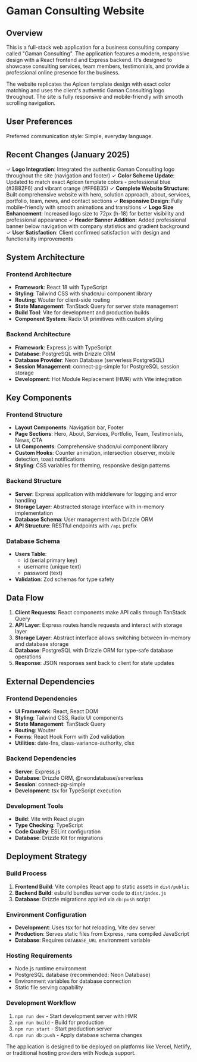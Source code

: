 # Gaman Consulting Website

## Overview

This is a full-stack web application for a business consulting company called "Gaman Consulting". The application features a modern, responsive design with a React frontend and Express backend. It's designed to showcase consulting services, team members, testimonials, and provide a professional online presence for the business.

The website replicates the Aploxn template design with exact color matching and uses the client's authentic Gaman Consulting logo throughout. The site is fully responsive and mobile-friendly with smooth scrolling navigation.

## User Preferences

Preferred communication style: Simple, everyday language.

## Recent Changes (January 2025)

✓ **Logo Integration**: Integrated the authentic Gaman Consulting logo throughout the site (navigation and footer)
✓ **Color Scheme Update**: Updated to match exact Aploxn template colors - professional blue (#3B82F6) and vibrant orange (#FF6B35)
✓ **Complete Website Structure**: Built comprehensive website with hero, solution approach, about, services, portfolio, team, news, and contact sections
✓ **Responsive Design**: Fully mobile-friendly with smooth animations and transitions
✓ **Logo Size Enhancement**: Increased logo size to 72px (h-18) for better visibility and professional appearance
✓ **Header Banner Addition**: Added professional banner below navigation with company statistics and gradient background
✓ **User Satisfaction**: Client confirmed satisfaction with design and functionality improvements

## System Architecture

### Frontend Architecture
- **Framework**: React 18 with TypeScript
- **Styling**: Tailwind CSS with shadcn/ui component library
- **Routing**: Wouter for client-side routing
- **State Management**: TanStack Query for server state management
- **Build Tool**: Vite for development and production builds
- **Component System**: Radix UI primitives with custom styling

### Backend Architecture
- **Framework**: Express.js with TypeScript
- **Database**: PostgreSQL with Drizzle ORM
- **Database Provider**: Neon Database (serverless PostgreSQL)
- **Session Management**: connect-pg-simple for PostgreSQL session storage
- **Development**: Hot Module Replacement (HMR) with Vite integration

## Key Components

### Frontend Structure
- **Layout Components**: Navigation bar, Footer
- **Page Sections**: Hero, About, Services, Portfolio, Team, Testimonials, News, CTA
- **UI Components**: Comprehensive shadcn/ui component library
- **Custom Hooks**: Counter animation, intersection observer, mobile detection, toast notifications
- **Styling**: CSS variables for theming, responsive design patterns

### Backend Structure
- **Server**: Express application with middleware for logging and error handling
- **Storage Layer**: Abstracted storage interface with in-memory implementation
- **Database Schema**: User management with Drizzle ORM
- **API Structure**: RESTful endpoints with `/api` prefix

### Database Schema
- **Users Table**: 
  - id (serial primary key)
  - username (unique text)
  - password (text)
- **Validation**: Zod schemas for type safety

## Data Flow

1. **Client Requests**: React components make API calls through TanStack Query
2. **API Layer**: Express routes handle requests and interact with storage layer
3. **Storage Layer**: Abstract interface allows switching between in-memory and database storage
4. **Database**: PostgreSQL with Drizzle ORM for type-safe database operations
5. **Response**: JSON responses sent back to client for state updates

## External Dependencies

### Frontend Dependencies
- **UI Framework**: React, React DOM
- **Styling**: Tailwind CSS, Radix UI components
- **State Management**: TanStack Query
- **Routing**: Wouter
- **Forms**: React Hook Form with Zod validation
- **Utilities**: date-fns, class-variance-authority, clsx

### Backend Dependencies
- **Server**: Express.js
- **Database**: Drizzle ORM, @neondatabase/serverless
- **Session**: connect-pg-simple
- **Development**: tsx for TypeScript execution

### Development Tools
- **Build**: Vite with React plugin
- **Type Checking**: TypeScript
- **Code Quality**: ESLint configuration
- **Database**: Drizzle Kit for migrations

## Deployment Strategy

### Build Process
1. **Frontend Build**: Vite compiles React app to static assets in `dist/public`
2. **Backend Build**: esbuild bundles server code to `dist/index.js`
3. **Database**: Drizzle migrations applied via `db:push` script

### Environment Configuration
- **Development**: Uses tsx for hot reloading, Vite dev server
- **Production**: Serves static files from Express, runs compiled JavaScript
- **Database**: Requires `DATABASE_URL` environment variable

### Hosting Requirements
- Node.js runtime environment
- PostgreSQL database (recommended: Neon Database)
- Environment variables for database connection
- Static file serving capability

### Development Workflow
1. `npm run dev` - Start development server with HMR
2. `npm run build` - Build for production
3. `npm run start` - Start production server
4. `npm run db:push` - Apply database schema changes

The application is designed to be deployed on platforms like Vercel, Netlify, or traditional hosting providers with Node.js support.